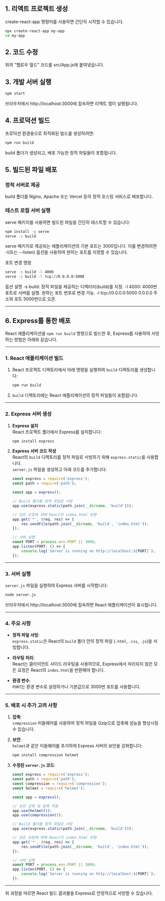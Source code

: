 ## 1. 리액트 프로젝트 생성
create-react-app 명령어를 사용하면 간단히 시작할 수 있습니다.

```bash
npx create-react-app my-app
cd my-app
```

## 2. 코드 수정
위의 "헬로우 월드" 코드를 src/App.js에 붙여넣습니다.

## 3. 개발 서버 실행
```bash
npm start
```

브라우저에서 http://localhost:3000에 접속하면 리액트 앱이 실행됩니다.

## 4. 프로덕션 빌드
프로덕션 환경용으로 최적화된 빌드를 생성하려면:

```bash
npm run build
```

build 폴더가 생성되고, 배포 가능한 정적 파일들이 포함됩니다.

## 5. 빌드된 파일 배포
### 정적 서버로 제공
build 폴더를 Nginx, Apache 또는 Vercel 등의 정적 호스팅 서비스로 배포합니다.

### 테스트 로컬 서버 실행
serve 패키지를 사용하면 빌드된 파일을 간단히 테스트할 수 있습니다:

```bash
npm install -g serve
serve -s build
```

serve 패키지로 제공되는 애플리케이션의 기본 포트는 3000입니다. 이를 변경하려면 -l(또는 --listen) 옵션을 사용하여 원하는 포트를 지정할 수 있습니다.

포트 변경 명령
```bash
serve -s build -l 4000
serve -s build -l tcp://0.0.0.0:5000
```

옵션 설명
-s build: 정적 파일을 제공하는 디렉터리(build)를 지정.
-l 4000: 4000번 포트로 서버를 실행. 원하는 포트 번호로 변경 가능.
-l tcp://0.0.0.0:5000 0.0.0.0 주소와 포트 5000번으로 오픈.

---

## 6. Express를 통한 배포

React 애플리케이션을 `npm run build` 명령으로 빌드한 후, Express를 사용하여 서빙하는 방법은 아래와 같습니다.

---

### 1. React 애플리케이션 빌드
1. React 프로젝트 디렉토리에서 아래 명령을 실행하여 `build` 디렉토리를 생성합니다:

    ```bash
    npm run build
    ```

2. `build` 디렉토리에는 React 애플리케이션의 정적 파일들이 포함됩니다.

---

### 2. Express 서버 생성
1. **Express 설치**  
   React 프로젝트 폴더에서 Express를 설치합니다:

    ```bash
    npm install express
    ```

2. **Express 서버 코드 작성**  
   React의 `build` 디렉토리를 정적 파일로 서빙하기 위해 `express.static`을 사용합니다.  
   `server.js` 파일을 생성하고 아래 코드를 추가합니다:

    ```javascript
    const express = require('express');
    const path = require('path');

    const app = express();

    // Build 폴더를 정적 파일로 서빙
    app.use(express.static(path.join(__dirname, 'build')));

    // 모든 요청에 대해 React의 index.html 반환
    app.get('*', (req, res) => {
        res.sendFile(path.join(__dirname, 'build', 'index.html'));
    });

    // 서버 실행
    const PORT = process.env.PORT || 3000;
    app.listen(PORT, () => {
        console.log(`Server is running on http://localhost:${PORT}`);
    });
    ```

---

### 3. 서버 실행
`server.js` 파일을 실행하여 Express 서버를 시작합니다:

```bash
node server.js
```

브라우저에서 http://localhost:3000에 접속하면 React 애플리케이션이 표시됩니다.

---

### 4. 주요 사항
- **정적 파일 서빙**:  
  `express.static`은 React의 `build` 폴더 안의 정적 파일 (`.html`, `.css`, `.js`)을 서빙합니다.

- **라우팅 처리**:  
  React는 클라이언트 사이드 라우팅을 사용하므로, Express에서 처리되지 않은 모든 요청은 React의 `index.html`을 반환해야 합니다.

- **환경 변수**:  
  `PORT`는 환경 변수로 설정하거나 기본값으로 3000번 포트를 사용합니다.

---

### 5. 배포 시 추가 고려 사항
1. **압축**:  
   `compression` 미들웨어를 사용하여 정적 파일을 Gzip으로 압축해 성능을 향상시킬 수 있습니다.

2. **보안**:  
   `helmet`과 같은 미들웨어를 추가하여 Express 서버의 보안을 강화합니다:

    ```bash
    npm install compression helmet
    ```

3. **수정된 `server.js` 코드**:

    ```javascript
    const express = require('express');
    const path = require('path');
    const compression = require('compression');
    const helmet = require('helmet');

    const app = express();

    // 보안 강화 및 압축 적용
    app.use(helmet());
    app.use(compression());

    // Build 폴더를 정적 파일로 서빙
    app.use(express.static(path.join(__dirname, 'build')));

    // 모든 요청에 대해 React의 index.html 반환
    app.get('*', (req, res) => {
        res.sendFile(path.join(__dirname, 'build', 'index.html'));
    });

    // 서버 실행
    const PORT = process.env.PORT || 3000;
    app.listen(PORT, () => {
        console.log(`Server is running on http://localhost:${PORT}`);
    });
    ```

---

위 과정을 따르면 React 빌드 결과물을 Express로 안정적으로 서빙할 수 있습니다.
